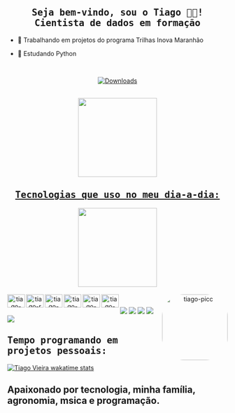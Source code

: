 <h2 align="center"><samp> Seja bem-vindo, sou o Tiago 👨‍🌾!</br>Cientista de dados em formação</br></samp></h2>

<p><samp> 

- 🔭 Trabalhando em projetos do programa Trilhas Inova Maranhão
- 🌱 Estudando Python

  </samp></p>
 <div align="center">
</br>

[![Downloads](https://img.shields.io/github/followers/tiagovieiradc.svg?style=social&label=Follow&maxAge=2592000)](https://github.com/tiagovieiradc/)

</br>
<div align="center">
  <a href="https://github.com/tiagosly10">
  <img height="180em" src="https://github-readme-stats.vercel.app/api?username=tiagovieiradc&show_icons=true&theme=tokyonight&include_all_commits=true&count_private=true"/>
    
<h2 align="center"><samp> Tecnologias que uso no meu dia-a-dia:</br></samp></h2>
    
  <img height="180em" src="https://github-readme-stats.vercel.app/api/top-langs/?username=tiagovieiradc&layout=compact&langs_count=7&theme=tokyonight"/>
</div>
<div style="display: inline_block"><br>
  <img align="left" alt="tiago-python" height="30" width="40" src="https://cdn.jsdelivr.net/gh/devicons/devicon/icons/python/python-original.svg">
  <img align="left" alt="tiago-r" height="30" width="40" src="https://cdn.jsdelivr.net/gh/devicons/devicon/icons/r/r-original.svg">
  <img align="left" alt="tiago-vscode" height="30" width="40" src="https://cdn.jsdelivr.net/gh/devicons/devicon/icons/vscode/vscode-original.svg">
  <img align="left" alt="tiago-illustrator" height="30" width="40" src="https://cdn.jsdelivr.net/gh/devicons/devicon/icons/illustrator/illustrator-plain.svg">
  <img align="left" alt="tiago-qgis" height="30" width="40" src="https://github.com/qgis/QGIS/blob/master/images/icons/qgis_icon.svg">
  <img align="left" alt="tiago-flutter" height="30" width="40" src="https://cdn.jsdelivr.net/gh/devicons/devicon/icons/flutter/flutter-original.svg">
  <img align="right" alt="tiago-picc" height="150" style="border-radius:50px;" src="https://media.discordapp.net/attachments/729132227551559761/899670487519625226/mario.gif">

 </div>
  
  ##
  
 </div align="left"> 
  <a href="https://t.me/tiagosly" target="_blank"><img src="https://img.shields.io/badge/Telegram-2CA5E0?style=for-the-badge&logo=telegram&logoColor=white" target="_blank"></a>
  <a href="https://www.instagram.com/tiago.vieirac/" target="_blank"><img src="https://img.shields.io/badge/-Instagram-%23E4405F?style=for-the-badge&logo=instagram&logoColor=white" target="_blank"></a>
   <a href="https://discord.gg/pDbY76q8Qf" target="_blank"><img src="https://img.shields.io/badge/Discord-7289DA?style=for-the-badge&logo=discord&logoColor=white" target="_blank"></a> 
  <a href = "mailto:tiago.vieiracst@gmail.com"><img src="https://img.shields.io/badge/-Gmail-%23333?style=for-the-badge&logo=gmail&logoColor=white" target="_blank"></a>
  <a href="https://www.linkedin.com/in/tiago-vieira-31b27a114/" target="_blank"><img src="https://img.shields.io/badge/-LinkedIn-%230077B5?style=for-the-badge&logo=linkedin&logoColor=white" target="_blank"></a> 

<h2 align="left"><samp>Tempo programando em projetos pessoais:</br></samp></h2>

[![Tiago Vieira wakatime stats](https://github-readme-stats.vercel.app/api/wakatime?username=tiagovieiradc)](https://github.com/tiagovieiradc/github-readme-stats)

<h2 align="left">Apaixonado por tecnologia, minha família, agronomia, msica e programação.</br></samp></h2>
